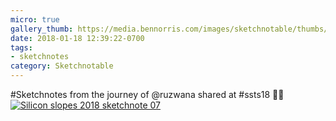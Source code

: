 ```yaml
---
micro: true
gallery_thumb: https://media.bennorris.com/images/sketchnotable/thumbs/silicon-slopes-2018-sketchnote-07.jpg
date: 2018-01-18 12:39:22-0700
tags:
- sketchnotes
category: Sketchnotable
---
```


#Sketchnotes from the journey of @ruzwana shared at #ssts18 ✍🏼 [![Silicon slopes 2018 sketchnote 07](https://media.bennorris.com/images/sketchnotable/silicon-slopes-2018/silicon-slopes-2018-sketchnote-07.jpg)](https://media.bennorris.com/images/sketchnotable/silicon-slopes-2018/silicon-slopes-2018-sketchnote-07.jpg)
